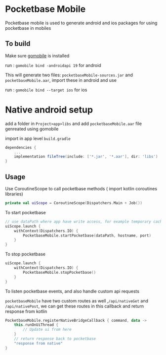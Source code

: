# Pocketbase Mobile

Pocketbase mobile is used to generate android and ios packages for using pocketbase in mobiles


## To build

Make sure [gomobile](https://pkg.go.dev/golang.org/x/mobile/cmd/gomobile) is installed 

run :  `gomobile bind -androidapi 19` for android

This will generate two files: `pocketbaseMobile-sources.jar` and `pocketbaseMobile.aar`, import these in android and use

run : `gomobile bind --target ios` for ios


# Native android setup

add a folder in `Project>app>libs` and add `pocketbaseMobile.aar` file genreated using gomobile

import in app level `build.gradle`

```gradle
dependencies {
    ...
    implementation fileTree(include: ['*.jar', '*.aar'], dir: 'libs')
}
```

## Usage

Use CoroutineScope to call pocketbase methods ( import kotlin coroutines libraries)

```kotlin
private val uiScope = CoroutineScope(Dispatchers.Main + Job())
```

To start pocketbase

```kotlin
// use dataPath where app have write access, for example temporary cache path `context.cacheDir.absolutePath`
uiScope.launch {
    withContext(Dispatchers.IO) {
        PocketbaseMobile.startPocketbase(dataPath, hostname, port)
    }
}
```

To stop pocketbase

```kotlin
uiScope.launch {
    withContext(Dispatchers.IO) {
        PocketbaseMobile.stopPocketbase()
    }
}
```

To listen pocketbase events, and also handle custom api requests

`pocketbaseMobile` have two custom routes as well ,`/api/nativeGet` and `/api/nativePost`, we can
get these routes in this callback and return response from kotlin

```kotlin
PocketbaseMobile.registerNativeBridgeCallback { command, data ->
    this.runOnUiThread {
        // Update ui from here
    }
    // return response back to pocketbase
    "response from native"
}
```

